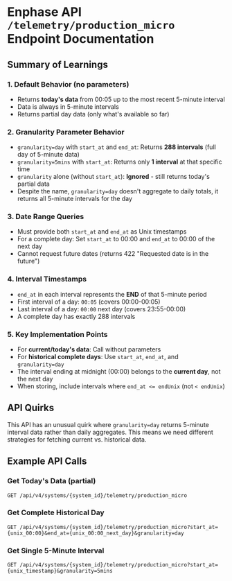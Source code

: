 # Enphase API `/telemetry/production_micro` Endpoint Documentation

## Summary of Learnings

### 1. Default Behavior (no parameters)
- Returns **today's data** from 00:05 up to the most recent 5-minute interval
- Data is always in 5-minute intervals
- Returns partial day data (only what's available so far)

### 2. Granularity Parameter Behavior
- `granularity=day` with `start_at` and `end_at`: Returns **288 intervals** (full day of 5-minute data)
- `granularity=5mins` with `start_at`: Returns only **1 interval** at that specific time
- `granularity` alone (without `start_at`): **Ignored** - still returns today's partial data
- Despite the name, `granularity=day` doesn't aggregate to daily totals, it returns all 5-minute intervals for the day

### 3. Date Range Queries
- Must provide both `start_at` and `end_at` as Unix timestamps
- For a complete day: Set `start_at` to 00:00 and `end_at` to 00:00 of the next day
- Cannot request future dates (returns 422 "Requested date is in the future")

### 4. Interval Timestamps
- `end_at` in each interval represents the **END** of that 5-minute period
- First interval of a day: `00:05` (covers 00:00-00:05)
- Last interval of a day: `00:00` next day (covers 23:55-00:00)
- A complete day has exactly 288 intervals

### 5. Key Implementation Points
- For **current/today's data**: Call without parameters
- For **historical complete days**: Use `start_at`, `end_at`, and `granularity=day`
- The interval ending at midnight (00:00) belongs to the **current day**, not the next day
- When storing, include intervals where `end_at <= endUnix` (not `< endUnix`)

## API Quirks
This API has an unusual quirk where `granularity=day` returns 5-minute interval data rather than daily aggregates. This means we need different strategies for fetching current vs. historical data.

## Example API Calls

### Get Today's Data (partial)
```
GET /api/v4/systems/{system_id}/telemetry/production_micro
```

### Get Complete Historical Day
```
GET /api/v4/systems/{system_id}/telemetry/production_micro?start_at={unix_00:00}&end_at={unix_00:00_next_day}&granularity=day
```

### Get Single 5-Minute Interval
```
GET /api/v4/systems/{system_id}/telemetry/production_micro?start_at={unix_timestamp}&granularity=5mins
```